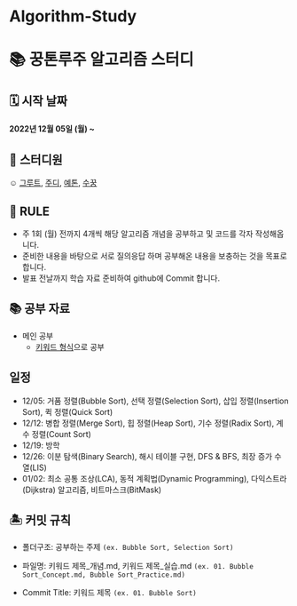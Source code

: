 # Algorithm-Study
#  📚 꿍톤루주 알고리즘 스터디 
## 🗓 시작 날짜
#### 2022년 12월 05일 (월) ~

## 👥 스터디원
☺️ [그루트](https://github.com/Groot-94), [주디](https://github.com/Judy-999), [예톤](https://github.com/yeeton37), [수꿍](https://github.com/Jeon-Minsu)

## 🐳 RULE
- 주 1회 (월) 전까지 4개씩 해당 알고리즘 개념을 공부하고 및 코드를 각자 작성해옵니다.
- 준비한 내용을 바탕으로 서로 질의응답 하며 공부해온 내용을 보충하는 것을 목표로 합니다.
- 발표 전날까지 학습 자료 준비하여 github에 Commit 합니다.

## 📚 공부 자료 
- 메인 공부
  - [키워드 형식](https://github.com/gyoogle/tech-interview-for-developer)으로 공부 

## 일정
- 12/05: 거품 정렬(Bubble Sort), 선택 정렬(Selection Sort), 삽입 정렬(Insertion Sort), 퀵 정렬(Quick Sort)
- 12/12: 병합 정렬(Merge Sort), 힙 정렬(Heap Sort), 기수 정렬(Radix Sort), 계수 정렬(Count Sort)
- 12/19: 방학
- 12/26: 이분 탐색(Binary Search), 해시 테이블 구현, DFS & BFS, 최장 증가 수열(LIS)
- 01/02: 최소 공통 조상(LCA), 동적 계획법(Dynamic Programming), 다익스트라(Dijkstra) 알고리즘, 비트마스크(BitMask)

## 🏝 커밋 규칙

> 
- 폴더구조: 공부하는 주제 `(ex. Bubble Sort, Selection Sort)`
- 파일명: 키워드 제목_개념.md, 키워드 제목_실습.md  `(ex. 01. Bubble Sort_Concept.md, Bubble Sort_Practice.md)`

- Commit Title: 키워드 제목 `(ex. 01. Bubble Sort)`
